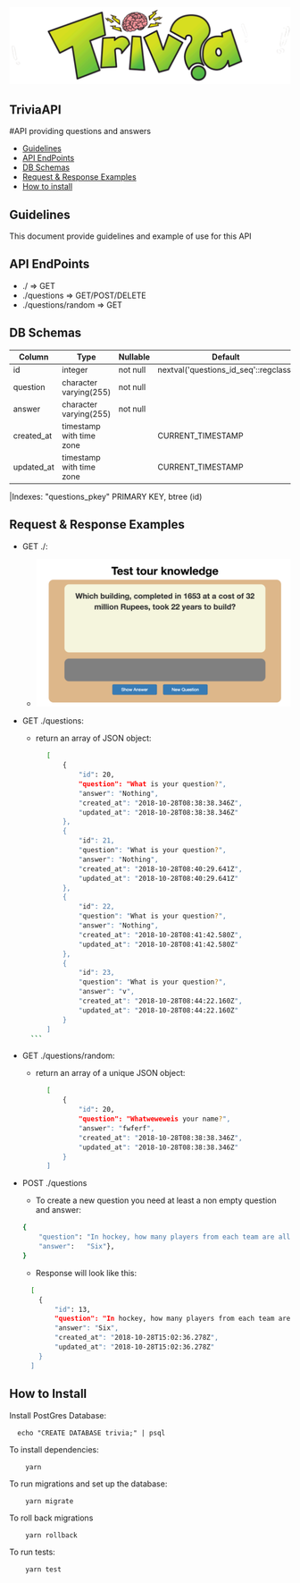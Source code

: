 ![alt text](https://github.com/Brend0n/TriviaAPI/blob/master/assets/Trivia.png?raw=true)
## TriviaAPI
#API providing questions and answers

* [Guidelines](#guidelines)
* [API EndPoints](#api-endpoints)
* [DB Schemas](#db-schemas)
* [Request & Response Examples](#request--response-examples)
* [How to install](#how-to-install)

## Guidelines
This document provide guidelines and example of use for this API

## API EndPoints
* ./                      => GET
* ./questions             => GET/POST/DELETE
* ./questions/random      => GET

## DB Schemas

| Column      | Type                    | Nullable  | Default                                    |
| ----------- | ------------------------| --------- | ------------------------------------------ |
| id          | integer                 | not null  | nextval('questions_id_seq'::regclass)      |
| question    | character varying(255)  | not null  |                                            |
| answer      | character varying(255)  | not null  |                                            |
| created_at  | timestamp with time zone|           | CURRENT_TIMESTAMP                          |
| updated_at  | timestamp with time zone|           | CURRENT_TIMESTAMP                          |


|Indexes:   "questions_pkey" PRIMARY KEY, btree (id)

## Request & Response Examples
 * GET ./: 
      * ![alt text](https://github.com/Brend0n/TriviaAPI/blob/master/assets/front-end.png?raw=true)
      
 * GET ./questions:
      * return an array of JSON object:
      ```bash
            [
                {
                    "id": 20,
                    "question": "What is your question?",
                    "answer": "Nothing",
                    "created_at": "2018-10-28T08:38:38.346Z",
                    "updated_at": "2018-10-28T08:38:38.346Z"
                },
                {
                    "id": 21,
                    "question": "What is your question?",
                    "answer": "Nothing",
                    "created_at": "2018-10-28T08:40:29.641Z",
                    "updated_at": "2018-10-28T08:40:29.641Z"
                },
                {
                    "id": 22,
                    "question": "What is your question?",
                    "answer": "Nothing",
                    "created_at": "2018-10-28T08:41:42.580Z",
                    "updated_at": "2018-10-28T08:41:42.580Z"
                },
                {
                    "id": 23,
                    "question": "What is your question?",
                    "answer": "v",
                    "created_at": "2018-10-28T08:44:22.160Z",
                    "updated_at": "2018-10-28T08:44:22.160Z"
                }
            ]
        ```
   
 * GET ./questions/random:
      * return an array of a unique JSON object:
      ```bash
            [
                {
                    "id": 20,
                    "question": "Whatweweweis your name?",
                    "answer": "fwferf",
                    "created_at": "2018-10-28T08:38:38.346Z",
                    "updated_at": "2018-10-28T08:38:38.346Z"
                }
            ]
      ```
            
 * POST ./questions 
      * To create a new question you need at least a non empty question and answer:
      ```bash
      {
          "question": "In hockey, how many players from each team are allowed to be on the ice at the same time?", 
          "answer":   "Six"},
      }
     ```
      
      * Response will look like this:
      ```bash
        [
          {
              "id": 13,
              "question": "In hockey, how many players from each team are allowed to be on the ice at the same time?",
              "answer": "Six",
              "created_at": "2018-10-28T15:02:36.278Z",
              "updated_at": "2018-10-28T15:02:36.278Z"
          }
        ]
     ```
        
  ## How to Install
       
 Install PostGres Database:
       
    
      echo "CREATE DATABASE trivia;" | psql
  
    
To install dependencies:

    
        yarn
   

To run migrations and set up the database:

    
        yarn migrate
    

To roll back migrations

   
        yarn rollback
    

To run tests:

   
        yarn test
   

 
      
 





